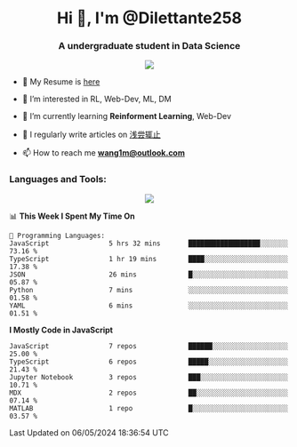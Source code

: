 <!--
**Dilettante258/Dilettante258** is a ✨ _special_ ✨ repository because its `README.md` (this file) appears on your GitHub profile.
Here are some ideas to get you started:

- 🔭 I’m currently working on ...
- 🌱 I’m currently learning ...
- 👯 I’m looking to collaborate on ...
- 🤔 I’m looking for help with ...
- 💬 Ask me about ...
- 📫 How to reach me: ...
- 😄 Pronouns: ...
- ⚡ Fun fact: ...
-->
<h1 align="center">Hi 👋, I'm @Dilettante258</h1>
<h3 align="center" >A undergraduate student in Data Science</h3>
<!-- <p align="center">
  <a href="https://github.com/anuraghazra/github-readme-stats">
    <img align="center" src="https://github-readme-stats.vercel.app/api?username=Dilettante258&show_icons=true&theme=radical" />
  </a>
  <a href="https://github.com/anuraghazra/convoychat">
    <img align="center" src="https://github-readme-stats.vercel.app/api/top-langs/?username=Dilettante258&layout=compact" />
  </a>
<p align="center"> -->

<p align="center"><img src="https://komarev.com/ghpvc/?username=Dilettante258" /><p />

- 📄 My Resume is [here](https://wang1m.cc)

- 👀 I’m interested in RL, Web-Dev, ML, DM

- 🌱 I’m currently learning **Reinforment Learning**, Web-Dev

- 📝 I regularly write articles on [浅尝辄止](https://www.dilettante258.cyou/)

- 📫 How to reach me **wang1m@outlook.com**

<h3 align="left">Languages and Tools:</h3>

<p align="center">
  <a href="https://skillicons.dev">
    <img src="https://skillicons.dev/icons?i=python,react,astro,vue,js,ts,vercel,flask,docker,linux,cloudflare,html,css,netlify,latex,md,selenium,pytorch,matlab,ai,ps,cpp,c,java&perline=7&theme=light" />
  </a>
<p align="center">

<!--START_SECTION:waka-->
📊 **This Week I Spent My Time On** 

```text
💬 Programming Languages: 
JavaScript               5 hrs 32 mins       ██████████████████░░░░░░░   73.16 % 
TypeScript               1 hr 19 mins        ████░░░░░░░░░░░░░░░░░░░░░   17.38 % 
JSON                     26 mins             █░░░░░░░░░░░░░░░░░░░░░░░░   05.87 % 
Python                   7 mins              ░░░░░░░░░░░░░░░░░░░░░░░░░   01.58 % 
YAML                     6 mins              ░░░░░░░░░░░░░░░░░░░░░░░░░   01.51 % 
```

**I Mostly Code in JavaScript** 

```text
JavaScript               7 repos             ██████░░░░░░░░░░░░░░░░░░░   25.00 % 
TypeScript               6 repos             █████░░░░░░░░░░░░░░░░░░░░   21.43 % 
Jupyter Notebook         3 repos             ███░░░░░░░░░░░░░░░░░░░░░░   10.71 % 
MDX                      2 repos             ██░░░░░░░░░░░░░░░░░░░░░░░   07.14 % 
MATLAB                   1 repo              █░░░░░░░░░░░░░░░░░░░░░░░░   03.57 % 
```




 Last Updated on 06/05/2024 18:36:54 UTC
<!--END_SECTION:waka-->
